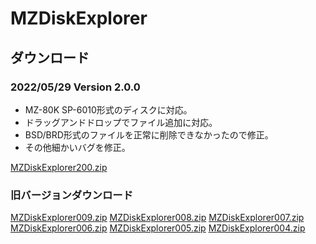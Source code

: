 # MZDiskExplorer

## ダウンロード

### 2022/05/29 Version 2.0.0

- MZ-80K SP-6010形式のディスクに対応。
- ドラッグアンドドロップでファイル追加に対応。
- BSD/BRD形式のファイルを正常に削除できなかったので修正。
- その他細かいバグを修正。

[MZDiskExplorer200.zip](https://github.com/kuran-kuran/BasicConverter/raw/main/Release/MZDiskExplorer200.zip)

### 旧バージョンダウンロード

[MZDiskExplorer009.zip](https://github.com/kuran-kuran/BasicConverter/raw/main/Download/MZDiskExplorer009.zip)
[MZDiskExplorer008.zip](https://github.com/kuran-kuran/BasicConverter/raw/main/Download/MZDiskExplorer008.zip)
[MZDiskExplorer007.zip](https://github.com/kuran-kuran/BasicConverter/raw/main/Download/MZDiskExplorer007.zip)
[MZDiskExplorer006.zip](https://github.com/kuran-kuran/BasicConverter/raw/main/Download/MZDiskExplorer006.zip)
[MZDiskExplorer005.zip](https://github.com/kuran-kuran/BasicConverter/raw/main/Download/MZDiskExplorer005.zip)
[MZDiskExplorer004.zip](https://github.com/kuran-kuran/BasicConverter/raw/main/Download/MZDiskExplorer004.zip)
